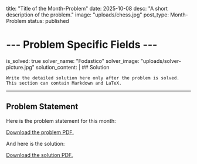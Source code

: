 title: "Title of the Month-Problem"
date: 2025-10-08
desc: "A short description of the problem."
image: "uploads/chess.jpg"
post_type: Month-Problem
status: published

# --- Problem Specific Fields ---
is_solved: true
solver_name: "Fodastico"
solver_image: "uploads/solver-picture.jpg"
solution_content: |
    ## Solution
    
    Write the detailed solution here only after the problem is solved.
    This section can contain Markdown and LaTeX.

---

## Problem Statement

Here is the problem statement for this month:

<a href="/static/pdfs/problema-outubro-2025.pdf" class="pdf-embed">Download the problem PDF.</a>

And here is the solution:

<a href="/static/pdfs/solucao-outubro-2025.pdf" class="pdf-embed">Download the solution PDF.</a>